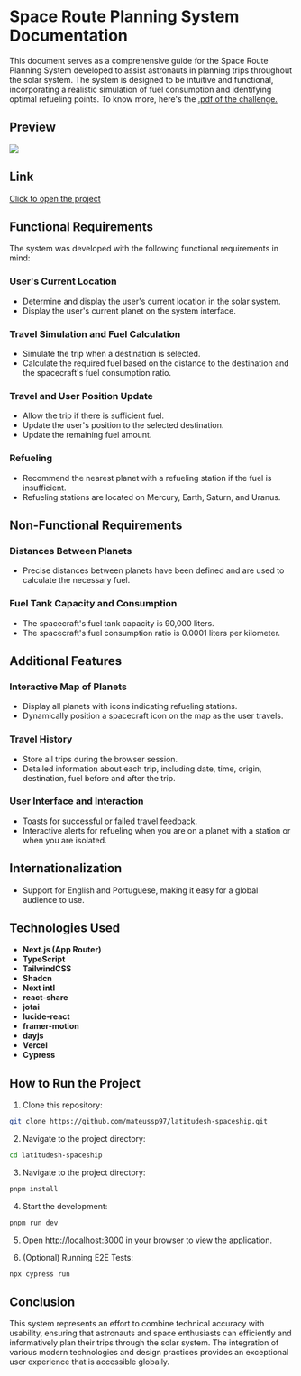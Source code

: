 # Space Route Planning System Documentation

This document serves as a comprehensive guide for the Space Route Planning System developed to assist astronauts in planning trips throughout the solar system. The system is designed to be intuitive and functional, incorporating a realistic simulation of fuel consumption and identifying optimal refueling points. To know more, here's the [.pdf of the challenge.](https://drive.google.com/file/d/1NSnDXLw4NW0_uldhpIxLI6_v7PsU_ulq/view?usp=sharing)

## Preview

![](./public/latitudesh-spaceship.gif)

## Link

[Click to open the project](https://latitudesh-spaceship.vercel.app)

## Functional Requirements

The system was developed with the following functional requirements in mind:

### User's Current Location

- Determine and display the user's current location in the solar system.
- Display the user's current planet on the system interface.

### Travel Simulation and Fuel Calculation

- Simulate the trip when a destination is selected.
- Calculate the required fuel based on the distance to the destination and the spacecraft's fuel consumption ratio.

### Travel and User Position Update

- Allow the trip if there is sufficient fuel.
- Update the user's position to the selected destination.
- Update the remaining fuel amount.

### Refueling

- Recommend the nearest planet with a refueling station if the fuel is insufficient.
- Refueling stations are located on Mercury, Earth, Saturn, and Uranus.

## Non-Functional Requirements

### Distances Between Planets

- Precise distances between planets have been defined and are used to calculate the necessary fuel.

### Fuel Tank Capacity and Consumption

- The spacecraft's fuel tank capacity is 90,000 liters.
- The spacecraft's fuel consumption ratio is 0.0001 liters per kilometer.

## Additional Features

### Interactive Map of Planets

- Display all planets with icons indicating refueling stations.
- Dynamically position a spacecraft icon on the map as the user travels.

### Travel History

- Store all trips during the browser session.
- Detailed information about each trip, including date, time, origin, destination, fuel before and after the trip.

### User Interface and Interaction

- Toasts for successful or failed travel feedback.
- Interactive alerts for refueling when you are on a planet with a station or when you are isolated.

## Internationalization

- Support for English and Portuguese, making it easy for a global audience to use.

## Technologies Used

- **Next.js (App Router)**
- **TypeScript**
- **TailwindCSS**
- **Shadcn**
- **Next intl**
- **react-share**
- **jotai**
- **lucide-react**
- **framer-motion**
- **dayjs**
- **Vercel**
- **Cypress**

## How to Run the Project

1. Clone this repository:

```bash
git clone https://github.com/mateussp97/latitudesh-spaceship.git
```

2. Navigate to the project directory:

```bash
cd latitudesh-spaceship
```

3. Navigate to the project directory:

```bash
pnpm install
```

4. Start the development:

```bash
pnpm run dev
```

5. Open [http://localhost:3000](http://localhost:3000) in your browser to view the application.

6. (Optional) Running E2E Tests:

```bash
npx cypress run
```

## Conclusion

This system represents an effort to combine technical accuracy with usability, ensuring that astronauts and space enthusiasts can efficiently and informatively plan their trips through the solar system. The integration of various modern technologies and design practices provides an exceptional user experience that is accessible globally.
